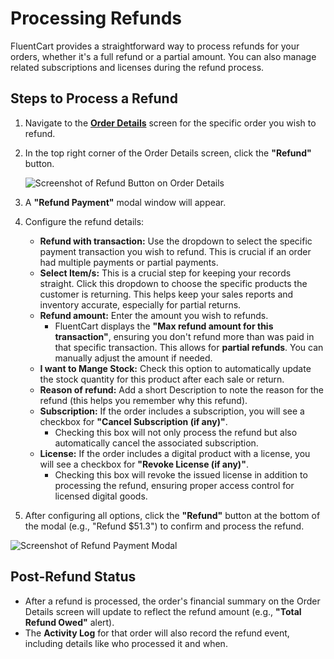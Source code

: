 # Processing Refunds

FluentCart provides a straightforward way to process refunds for your orders, whether it's a full refund or a partial amount. You can also manage related subscriptions and licenses during the refund process.

## Steps to Process a Refund

1.  Navigate to the **[Order Details](/guide/store-management/orders-management/order-details-overview)** screen for the specific order you wish to refund.
2.  In the top right corner of the Order Details screen, click the **"Refund"** button.

    ![Screenshot of Refund Button on Order Details](/images/store-management/processing-refunds/refund-button-on-order.png)

3.  A **"Refund Payment"** modal window will appear.

4.  Configure the refund details:
    * **Refund with transaction\:** Use the dropdown to select the specific payment transaction you wish to refund. This is crucial if an order had multiple payments or partial payments.
    * **Select Item/s:** This is a crucial step for keeping your records straight. Click this dropdown to choose the specific products the customer is returning. This helps keep your sales reports and inventory accurate, especially for partial returns. 
    * **Refund amount\:** Enter the amount you wish to refunds.
        * FluentCart displays the **"Max refund amount for this transaction"**, ensuring you don't refund more than was paid in that specific transaction. This allows for **partial refunds**. You can manually adjust the amount if needed.
    * **I want to Mange Stock:** Check this option to automatically update the stock quantity for this product after each sale or return. 
    * **Reason of refund:** Add a short Description to note the reason for the refund (this helps you remember why this refund).
    * **Subscription:** If the order includes a subscription, you will see a checkbox for **"Cancel Subscription (if any)"**.
        * Checking this box will not only process the refund but also automatically cancel the associated subscription.
    * **License:** If the order includes a digital product with a license, you will see a checkbox for **"Revoke License (if any)"**.
        * Checking this box will revoke the issued license in addition to processing the refund, ensuring proper access control for licensed digital goods. 

5.  After configuring all options, click the **"Refund"** button at the bottom of the modal (e.g., "Refund $51.3") to confirm and process the refund.

![Screenshot of Refund Payment Modal](/images/store-management/processing-refunds/refund-payment-modal.png)

## Post-Refund Status

* After a refund is processed, the order's financial summary on the Order Details screen will update to reflect the refund amount (e.g., **"Total Refund Owed"** alert).
* The **Activity Log** for that order will also record the refund event, including details like who processed it and when.
